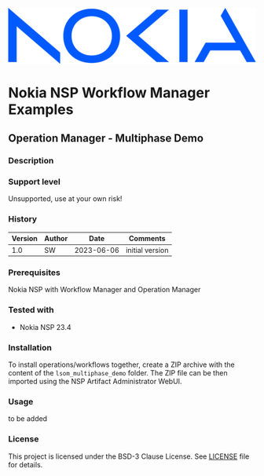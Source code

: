 ![NOKIA](https://raw.githubusercontent.com/nokia/nsp-workflow/master/logo.png)
# Nokia NSP Workflow Manager Examples

## Operation Manager - Multiphase Demo

### Description

### Support level
Unsupported, use at your own risk!

### History
| Version | Author | Date | Comments |
|---|---|---|---|
| 1.0 | SW | 2023-06-06 | initial version |

### Prerequisites
Nokia NSP with Workflow Manager and Operation Manager

### Tested with
* Nokia NSP 23.4

### Installation
To install operations/workflows together, create a ZIP archive with the content
of the `lsom_multiphase_demo` folder. The ZIP file can be then imported using
the NSP Artifact Administrator WebUI.

### Usage
to be added

### License
This project is licensed under the BSD-3 Clause License.
See [LICENSE](https://raw.githubusercontent.com/nokia/nsp-workflow/master/LICENSE) file for details.